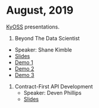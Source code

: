 # August, 2019

[KyOSS](https://kyoss.org/) presentations.

1. Beyond The Data Scientist
  * Speaker: Shane Kimble
  * [Slides](Beyond%20the%20Data%20Scientist.pdf)
  * [Demo 1](https://github.com/summonholmes/naive_bayes_pandas)
  * [Demo 2](https://github.com/summonholmes/em-dna)
  * [Demo 3](https://github.com/mam91/Neat-Genetic-Mario)
1. Contract-First API Development
   * Speaker: Deven Phillips
   * [Slides](Contract-First%20API%20Development.pdf)
